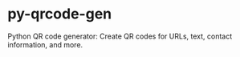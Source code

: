 # py-qrcode-gen
Python QR code generator: Create QR codes for URLs, text, contact information, and more.
